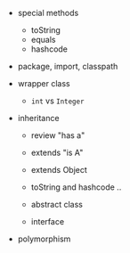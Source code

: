 
+ special methods 
   + toString
   + equals
   + hashcode 

+ package, import, classpath 

+ wrapper class
  + `int` vs `Integer`

+ inheritance
   + review "has a"
   + extends "is A"
 
   + extends Object
   + toString and hashcode .. 

   + abstract class 
   + interface 

+ polymorphism 
